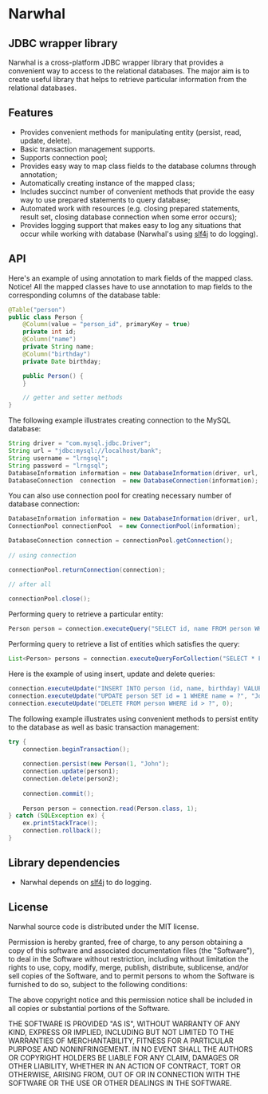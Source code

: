Narwhal
=======

JDBC wrapper library
-----------------------------

Narwhal is a cross-platform JDBC wrapper library that provides a convenient way to access to the relational databases.
The major aim is to create useful library that helps to retrieve particular information from the relational databases.

Features
--------
* Provides convenient methods for manipulating entity (persist, read, update, delete).
* Basic transaction management supports.
* Supports connection pool;
* Provides easy way to map class fields to the database columns through annotation;
* Automatically creating instance of the mapped class;
* Includes succinct number of convenient methods that provide the easy way to use prepared statements to query database;
* Automated work with resources (e.g. closing prepared statements, result set, closing database connection when some error occurs);
* Provides logging support that makes easy to log any situations that occur while working with database (Narwhal's using [slf4j](http://www.slf4j.org/) to do logging).

API
---
Here's an example of using annotation to mark fields of the mapped class.
Notice! All the mapped classes have to use annotation to map fields to the corresponding columns of the database table:

```java
@Table("person")
public class Person {
	@Column(value = "person_id", primaryKey = true)
	private int id;
	@Column("name")
	private String name;
	@Column("birthday")
	private Date birthday;

	public Person() {
	}

	// getter and setter methods
}
```
	
The following example illustrates creating connection to the MySQL database:

```java
String driver = "com.mysql.jdbc.Driver";
String url = "jdbc:mysql://localhost/bank";
String username = "lrngsql";
String password = "lrngsql";
DatabaseInformation information = new DatabaseInformation(driver, url, username, password);
DatabaseConnection  connection  = new DatabaseConnection(information);
```
	
You can also use connection pool for creating necessary number of database connection:
	
```java
DatabaseInformation information = new DatabaseInformation(driver, url, username, password);
ConnectionPool connectionPool  = new ConnectionPool(information);

DatabaseConnection connection = connectionPool.getConnection();
	
// using connection

connectionPool.returnConnection(connection);

// after all
	
connectionPool.close();
```

Performing query to retrieve a particular entity:

```java
Person person = connection.executeQuery("SELECT id, name FROM person WHERE id = ?", Person.class, 1);
```	

Performing query to retrieve a list of entities which satisfies the query:

```java
List<Person> persons = connection.executeQueryForCollection("SELECT * FROM person", Person.class);
```	
		
Here is the example of using insert, update and delete queries:

```java
connection.executeUpdate("INSERT INTO person (id, name, birthday) VALUES (?, ?)", null, "John", new Date());
connection.executeUpdate("UPDATE person SET id = 1 WHERE name = ?", "John");
connection.executeUpdate("DELETE FROM person WHERE id > ?", 0);
```

The following example illustrates using convenient methods to persist entity to the database as well as basic transaction management:

```java
try {
	connection.beginTransaction();
	
	connection.persist(new Person(1, "John");
	connection.update(person1);
	connection.delete(person2);
	
	connection.commit();
	
	Person person = connection.read(Person.class, 1);
} catch (SQLException ex) {
	ex.printStackTrace();
	connection.rollback();
}
```

Library dependencies
--------------------

* Narwhal depends on [slf4j](http://www.slf4j.org/) to do logging.

License
-------
Narwhal source code is distributed under the MIT license.

Permission is hereby granted, free of charge, to any person obtaining a copy
of this software and associated documentation files (the "Software"), to
deal in the Software without restriction, including without limitation the
rights to use, copy, modify, merge, publish, distribute, sublicense, and/or
sell copies of the Software, and to permit persons to whom the Software is
furnished to do so, subject to the following conditions:

The above copyright notice and this permission notice shall be included in
all copies or substantial portions of the Software.

THE SOFTWARE IS PROVIDED "AS IS", WITHOUT WARRANTY OF ANY KIND, EXPRESS OR IMPLIED, 
INCLUDING BUT NOT LIMITED TO THE WARRANTIES OF MERCHANTABILITY, FITNESS FOR A PARTICULAR 
PURPOSE AND NONINFRINGEMENT. IN NO EVENT SHALL THE AUTHORS OR COPYRIGHT HOLDERS 
BE LIABLE FOR ANY CLAIM, DAMAGES OR OTHER LIABILITY, WHETHER IN AN ACTION OF CONTRACT, 
TORT OR OTHERWISE, ARISING FROM, OUT OF OR IN CONNECTION WITH THE SOFTWARE OR THE USE 
OR OTHER DEALINGS IN THE SOFTWARE.